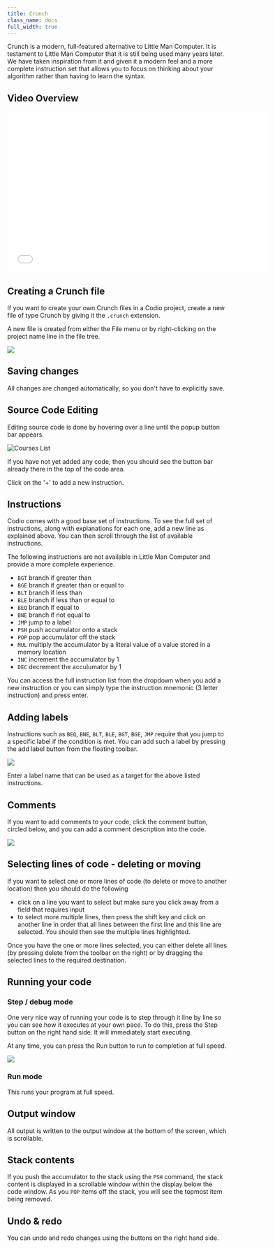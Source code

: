 ```yaml
---
title: Crunch
class_name: docs
full_width: true
---
```


Crunch is a modern, full-featured alternative to Little Man Computer. It is testament to Little Man Computer that it is still being used many years later. We have taken inspiration from it and given it a modern feel and a more complete instruction set that allows you to focus on thinking about your algorithm rather than having to learn the syntax. 

## Video Overview

<div class="video">
<div class="video-wrapper">
<iframe src="//player.vimeo.com/video/130090893" width="600" height="370" frameborder="0" webkitallowfullscreen mozallowflscreen allowfullscreen></iframe>
</div>
</div>

## Creating a Crunch file
If you want to create your own Crunch files in a Codio project, create a new file of type Crunch by giving it the `.crunch` extension.

A new file is created from either the File menu or by right-clicking on the project name line in the file tree.

![](/img/docs/new-file.png)


## Saving changes
All changes are changed automatically, so you don't have to explicitly save.

## Source Code Editing
Editing source code is done by hovering over a line until the popup button bar appears.

![Courses List](/img/docs/crunch-insert.png)

If you have not yet added any code, then you should see the button bar already there in the top of the code area.

Click on the '+' to add a new instruction.

## Instructions
Codio comes with a good base set of instructions. To see the full set of instructions, along with explanations for each one, add a new line as explained above. You can then scroll through the list of available instructions.

The following instructions are not available in Little Man Computer and provide a more complete experience.

- `BGT` branch if greater than
- `BGE` branch if greater than or equal to
- `BLT` branch if less than 
- `BLE` branch if less than or equal to
- `BEQ` branch if equal to
- `BNE` branch if not equal to
- `JMP` jump to a label
- `PSH` push accumulator onto a stack
- `POP` pop accumulator off the stack
- `MUL` multiply the accumulator by a literal value of a value stored in a memory location
- `INC` increment the accumulator by 1
- `DEC` decrement the acculumator by 1

You can access the full instruction list from the dropdown when you add a new instruction or you can simply type the instruction mnemonic (3 letter instruction) and press enter.

## Adding labels
Instructions such as `BEQ`, `BNE`, `BLT`, `BLE`, `BGT`, `BGE`, `JMP` require that you jump to a specific label if the condition is met. You can add such a label by pressing the add label button from the floating toolbar.

![](/img/docs/crunch-label.png)

Enter a label name that can be used as a target for the above listed instructions.

## Comments
If you want to add comments to your code, click the comment button, circled below, and you can add a comment description into the code.

![](/img/docs/crunch-comment.png)

## Selecting lines of code - deleting or moving
If you want to select one or more lines of code (to delete or move to another location) then you should do the following

- click on a line you want to select but make sure you click away from a field that requires input
- to select more multiple lines, then press the shift key and click on another line in order that all lines between the first line and this line are selected. You should then see the multiple lines highlighted.

Once you have the one or more lines selected, you can either delete all lines (by pressing delete from the toolbar on the right) or by dragging the selected lines to the required destination.

## Running your code

### Step / debug mode
One very nice way of running your code is to step through it line by line so you can see how it executes at your own pace. To do this, press the Step button on the right hand side. It will immediately start executing.

At any time, you can press the Run button to run to completion at full speed.

![](/img/docs/crunch-step.png)

### Run mode
This runs your program at full speed.

## Output window
All output is written to the output window at the bottom of the screen, which is scrollable.

## Stack contents
If you push the accumulator to the stack using the `PSH` command, the stack content is displayed in a scrollable window within the display below the code window. As you `POP` items off the stack, you will see the topmost item being removed.

## Undo & redo
You can undo and redo changes using the buttons on the right hand side.



